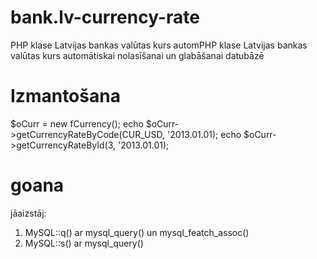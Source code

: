 bank.lv-currency-rate
=====================
PHP klase Latvijas bankas valūtas kurs automPHP klase Latvijas bankas valūtas kurs automātiskai nolasīšanai un glabāšanai datubāzē

Izmantošana
=====================
$oCurr = new fCurrency();
echo $oCurr->getCurrencyRateByCode(CUR_USD, '2013.01.01);
echo $oCurr->getCurrencyRateById(3, '2013.01.01);

goana
=====================
jāaizstāj:
1) MySQL::q()  ar mysql_query() un mysql_featch_assoc() 
2) MySQL::s()  ar mysql_query()

